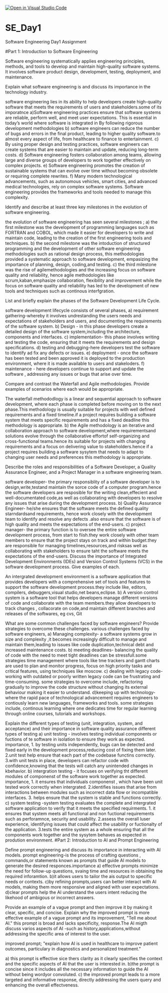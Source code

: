 [![Open in Visual Studio Code](https://classroom.github.com/assets/open-in-vscode-2e0aaae1b6195c2367325f4f02e2d04e9abb55f0b24a779b69b11b9e10269abc.svg)](https://classroom.github.com/online_ide?assignment_repo_id=15579443&assignment_repo_type=AssignmentRepo)
# SE_Day1
Software Engineering Day1 Assignment

#Part 1: Introduction to Software Engineering

Software engineering systematically applies engineering principles, methods, and tools to develop and maintain high-quality software systems. It involves software product design, development, testing, deployment, and maintenance.

Explain what software engineering is and discuss its importance in the technology industry.

software engineering lies in its ability to help developers create high-quality software that meets the requirements of users and stakeholders.some of its imporatnce a)Software engineering practices ensure that software systems are reliable, perform well, and meet user expectations. This is essential in today’s world where software is integrated in By following rigorous development methodologies b) software engineers can reduce the number of bugs and errors in the final product, leading to higher quality software.to almost every aspect of life, from healthcare to finance to entertainment. c) By using proper design and testing practices, software engineers can create systems that are easier to maintain and update, reducing long-term costs. d) Software engineering fosters collaboration among teams, allowing large and diverse groups of developers to work together effectively on complex projects. e) Software engineering promotes the creation of sustainable systems that can evolve over time without becoming obsolete or requiring complete rewrites. f) Many modern technological advancements, such as autonomous vehicles, smart cities, and advanced medical technologies, rely on complex software systems. Software engineering provides the frameworks and tools needed to manage this complexity.

Identify and describe at least three key milestones in the evolution of software engineering.

the evolution of software engineering has seen several milestones ; a) the first milestone was the development of programming languages such as FORTRAN and COBOL, which made it easier for developers to write and maintain code, leading to the creation of the first engineering tools and techniques. b) the second milestone was the intoduction of structured programming and the development of other software engineering methodologies such as rational design process, this methodologies provided a systematic approach to software development, empasizing the importance of planning, design, coding,and testing. c) the third milestone was the rise of agilemethodologies and the increasing focus on software quality and reliability, hence agile methodologies like scrum,kaban,emphasize collaboration, flexibility and improvement while the focus on software quality and reliability has led to the development of new tools and techniques such as continous interfgration.

List and briefly explain the phases of the Software Development Life Cycle.

software development lifecycle consists of several phases, a) requirement gathering-whereby it involves undrestanding the users needs and expectations of stakeholders and users, and documenting the requirements of the software system. b) Design - in this phase developers create a detailed design of the software system,including the architecture, components and interfaces. c) implementation- this phase involves writing and testing the code, ensuring that it meets the requirements and design specifications. d) testing and debugging-here developers test the software to identify ad fix any defects or issues. e) deployment - once the software has been tested and been approved it is deployed to the production environment, where it is made available to users and stakeloders. f) maintenance - here developers continue to support and update the software , addressing any issues or bugs that arise over time.

Compare and contrast the Waterfall and Agile methodologies. Provide examples of scenarios where each would be appropriate.

The waterfall methododlogy is a linear and sequential approach to software development, where each phase is completed before moving on to the next phase.This methodology is usually suitable for projects with well defined requirements and a fixed timeline.if a project requires building a software system that meets specific requirements and has a fixed deadline this methodology is appropriate. b) the Agile methodology is an iterative and collaboration approach to software development,where requirementsand solutions evolve through the collaborative effortof self-organizing and cross-functional teams.hence its suitable for projects with changing requirements and a focus on delivering value to stakeholders.hence if a project requires building a software sysytem that needs to adapt to changing user needs and preferences this methodology is appropriate.

Describe the roles and responsibilities of a Software Developer, a Quality Assurance Engineer, and a Project Manager in a software engineering team.

software developer- the primary responsiblity of a software developer is to design,write,testand maintain the sorce code of a computer program.hence the software developers are resposible for the writing clean,effecient and well-documentated code,as well as collaborating with developers to resolve any issues that arise during the development process. b) Quality Assurance Engineer- he/she ensures that the software meets the defined quality starndardsand requirements, hence work closely with the development team to identify and resolve any defects .also ensure that the software is of high quality and meets the expectations of the end-users. c) project manager- the primary function is to oversee the entire software development process, from start to fiish.they work closely with other team members to ensure that the project stays on track and within budget.they are responsible for managing timelines,resources,and risksas well as collaborating with stakeholders to ensure taht the software meets the expectations of the end-users.
Discuss the importance of Integrated Development Environments (IDEs) and Version Control Systems (VCS) in the software development process. Give examples of each.

An intergrated development environment is a software application that provides developers with a comprehensive set of tools and features to support the software development process.they include like, editors, compilers, debuggers,visual studio,net beans,eclipse. b) A version control system is a software tool that helps developers manage different versions of code and collaborate with the team members.they allow developers to track changes , collacorate on code,and maintain different branches and releases of the softwares, eg cvs, Git

What are some common challenges faced by software engineers? Provide strategies to overcome these challenges.
various challenges faced by software engineers, a) Managing complexity- a software systems grow in size and complexity ,it becomes increasingly difficult to manage and maintain them,leading to issues like code duplication,technical debt and increased maintenance costs. b) meeting deadlines- balancing the quality of code with the need to meet tight deadlines can be stressfull.some strategies time management where tools like tme trackers and gantt charts are used to plan and monitor progress, focus on high priority tasks and critical features, using techniques like moscow. c) dealing with legacy code- working with outdated or poorly written legacy code can be frustrating and time-consuming. some strategies to overcome include, refactoring gradually to improve the code structure without changing its external behaviour making it easier to understand. d)keeping up with technology- where the rapid pace of technological advancement requires engineers to contiously learn new languages, frameworks and tools. some strategies include, continous learning where one dedicates time for regular learning through online courses, tutorials and workshops.

Explain the different types of testing (unit, integration, system, and acceptance) and their importance in software quality assurance
    different types of testing a) unit testing - involves testing individual components or fuctions of te software in isolation to ensure they work as expected. importance, 1. by testing units independently, bugs can be detected and fixed early in the development process,reducing cost of fixing them later. 2.unit test help ensure that each part of the codebase functins correctly. 3.with unit tests in place, developers can refactor code with confidence,knowing that the tests will catch any unintended changes in kbehavior.
    b) intergration testing - it focuses on verifying tht different modules of componenst of the software work together as expected. importance, 1. it ensures that individuals componenst , which have been unit tested work correctly when intergrated. 2.identifies issues that arise from interactions between modules such as incorrect data flow or incompatible interfaces. 3. helps ensure that the system is stable and functions correctly.
c) system testing -system testing evaluates the complete and intergrated software application to verify that it meets the specified requirments. 1. it ensures that system meets all functional and non fuctional requirements such as perforamnce, security and usability. 2.assess the overall luser experience, identifying issues that could affect the usability or fuctionalty of the application. 3.tests the entire system as a whole ensuring that all the components work together and the sysytem behaves as expected in prodution environment.
#Part 2: Introduction to AI and Prompt Engineering


Define prompt engineering and discuss its importance in interacting with AI models.
prompt engineering-is the process of crafting questions , commands,or statements known as prompts that guide AI models to generate the desired responces.importance a) effective prompts minimize the need for follow-up questions, svaing time and resources in obtaining the required inforamtion. b)it allows users to tailor the ais output to specific needs or contexts. c)by refining prompts,users can better interact with AI models, making them more responsive and aligned with user expectations. d)clear prompts help the AI understand the users intent reducing the likehood of ambigous or incorrect answers.

Provide an example of a vague prompt and then improve it by making it clear, specific, and concise. Explain why the improved prompt is more effective
    example of a vague prompt and its improvement,   "Tell me about AI."
this prompt is broad and lacks specificity, response.The AI migth discuss varios aspects of AI -such as history,applications,without addressing the specific area of interest to the user.

improved prompt;
"explain how AI is used in healthcare to improve patient outcomes, particulary in diagnostics and personalized treatment."

a) this prompt is effective sice thers clarity as it clearly specifies the context and the specific aspects of AI that the user is interested in. b)the prompt is concise since it includes all the necessary information to guide the AI without being wordyor convoluted. c) the improved prompt leads to a more targeted and informative response, directly addressing the users query and enhancing the overall effectveness.
